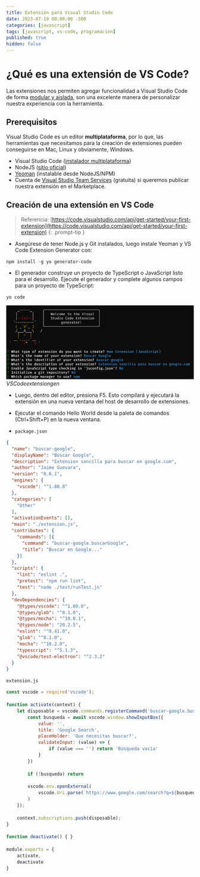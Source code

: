 ```yaml
---
title: Extensión para Visual Studio Code
date: 2023-07-19 00:00:00 -500
categories: [javascript]
tags: [javascript, vs-code, programacion]
published: true
hidden: false
---
```



# ¿Qué es una extensión de VS Code?

Las extensiones nos permiten agregar funcionalidad a Visual Studio Code de forma [modular y aislada](https://github.com/Microsoft/vscode-docs/blob/master/docs/extensions/our-approach.md), son una excelente manera de personalizar nuestra experiencia con la herramienta.

## Prerequisitos

Visual Studio Code es un editor **multiplataforma**, por lo que, las herramientas que necesitamos para la creación de extensiones pueden conseguirse en Mac, Linux y obviamente, Windows.

- Visual Studio Code ([instalador multiplataforma](http://code.visualstudio.com/))
- NodeJS ([sitio oficial](https://nodejs.org/es))
- [Yeoman](http://yeoman.io/) (instalable desde NodeJS/NPM)
- Cuenta de [Visual Studio Team Services](https://www.visualstudio.com/en-us/products/visual-studio-team-services-vs.aspx) (gratuita) si queremos publicar nuestra extensión en el Marketplace.


## Creación de una extensión en VS Code

> Referencia: [https://code.visualstudio.com/api/get-started/your-first-extension](https://code.visualstudio.com/api/get-started/your-first-extension) 
{: .prompt-tip }

- Asegúrese de tener Node.js y Git instalados, luego instale Yeoman y VS Code Extension Generator con:

```powershell
npm install -g yo generator-code
```

  

- El generador construye un proyecto de TypeScript o JavaScript listo para el desarrollo. Ejecute el generador y complete algunos campos para un proyecto de TypeScript:

```powershell
yo code
```


![Generador de Extensiones para VS Code](/assets/images/vscode-yo.png)_VSCodeextensiongen_   


- Luego, dentro del editor, presiona F5. Esto compilará y ejecutará la extensión en una nueva ventana del host de desarrollo de extensiones.

- Ejecutar el comando Hello World desde la paleta de comandos (Ctrl+Shift+P) en la nueva ventana.

  

- `package.json`

```json
{
  "name": "buscar-google",
  "displayName": "Buscar Google",
  "description": "Extension sencilla para buscar en google.com",
  "author": "Jaime Guevara",
  "version": "0.0.1",
  "engines": {
    "vscode": "^1.80.0"
  },
  "categories": [
    "Other"
  ],
  "activationEvents": [],
  "main": "./extension.js",
  "contributes": {
    "commands": [{
      "command": "buscar-google.buscarGoogle",
      "title": "Buscar en Google..."
    }]
  },
  "scripts": {
    "lint": "eslint .",
    "pretest": "npm run lint",
    "test": "node ./test/runTest.js"
  },
  "devDependencies": {
    "@types/vscode": "^1.80.0",
    "@types/glob": "^8.1.0",
    "@types/mocha": "^10.0.1",
    "@types/node": "20.2.5",
    "eslint": "^8.41.0",
    "glob": "^8.1.0",
    "mocha": "^10.2.0",
    "typescript": "^5.1.3",
    "@vscode/test-electron": "^2.3.2"
  }
}
```

  

`extension.js`

```javascript
const vscode = require('vscode');

function activate(context) {
	let disposable = vscode.commands.registerCommand('buscar-google.buscarGoogle', async function () {
		const busqueda = await vscode.window.showInputBox({
			value: '',
			title: 'Google Search',
			placeHolder: 'Que necesitas buscar?',
			validateInput: (value) => {
				if (value === '') return 'Busqueda vacia'
			}
		})

		if (!busqueda) return

		vscode.env.openExternal(
			vscode.Uri.parse(`https://www.google.com/search?q=${busqueda}`)
		)
	});

	context.subscriptions.push(disposable);
}

function deactivate() { }

module.exports = {
	activate,
	deactivate
}
```